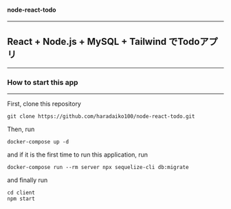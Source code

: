 #### node-react-todo

***

## React + Node.js + MySQL + Tailwind でTodoアプリ

***
### How to start this app

***

First, clone this repository
```
git clone https://github.com/haradaiko100/node-react-todo.git
```


Then, run
```
docker-compose up -d
```

and if it is the first time to run this application, run
```
docker-compose run --rm server npx sequelize-cli db:migrate
```

and finally run
```
cd client
npm start
```